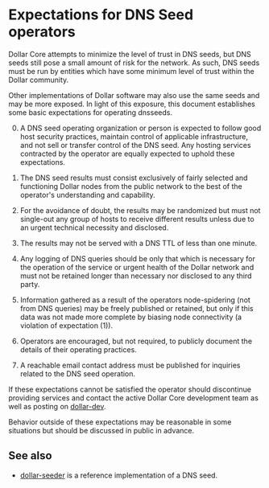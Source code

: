 Expectations for DNS Seed operators
====================================

Dollar Core attempts to minimize the level of trust in DNS seeds,
but DNS seeds still pose a small amount of risk for the network.
As such, DNS seeds must be run by entities which have some minimum
level of trust within the Dollar community.

Other implementations of Dollar software may also use the same
seeds and may be more exposed. In light of this exposure, this
document establishes some basic expectations for operating dnsseeds.

0. A DNS seed operating organization or person is expected to follow good
host security practices, maintain control of applicable infrastructure,
and not sell or transfer control of the DNS seed. Any hosting services
contracted by the operator are equally expected to uphold these expectations.

1. The DNS seed results must consist exclusively of fairly selected and
functioning Dollar nodes from the public network to the best of the
operator's understanding and capability.

2. For the avoidance of doubt, the results may be randomized but must not
single-out any group of hosts to receive different results unless due to an
urgent technical necessity and disclosed.

3. The results may not be served with a DNS TTL of less than one minute.

4. Any logging of DNS queries should be only that which is necessary
for the operation of the service or urgent health of the Dollar
network and must not be retained longer than necessary nor disclosed
to any third party.

5. Information gathered as a result of the operators node-spidering
(not from DNS queries) may be freely published or retained, but only
if this data was not made more complete by biasing node connectivity
(a violation of expectation (1)).

6. Operators are encouraged, but not required, to publicly document the
details of their operating practices.

7. A reachable email contact address must be published for inquiries
related to the DNS seed operation.

If these expectations cannot be satisfied the operator should
discontinue providing services and contact the active Dollar
Core development team as well as posting on
[dollar-dev](https://lists.linuxfoundation.org/mailman/listinfo/dollar-dev).

Behavior outside of these expectations may be reasonable in some
situations but should be discussed in public in advance.

See also
----------
- [dollar-seeder](https://github.com/sipa/dollar-seeder) is a reference implementation of a DNS seed.
